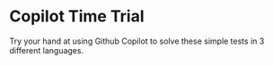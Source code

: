 # Copilot Time Trial

Try your hand at using Github Copilot to solve these simple tests in 3 different languages.
